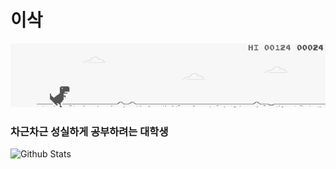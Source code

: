 # 이삭

<img width = "1000" src ="https://github.com/toast-ceo/flutter_BibleBotDevelopment/blob/main/update_memo/data/game.gif?raw=true" >

### 차근차근 성실하게 공부하려는 대학생 

![Github Stats](https://github-readme-stats.vercel.app/api?username=toast-ceo&show_icons=true)
